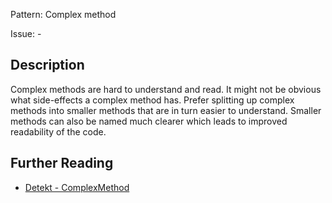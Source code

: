 Pattern: Complex method

Issue: -

## Description

Complex methods are hard to understand and read. It might not be obvious what side-effects a complex method has.
Prefer splitting up complex methods into smaller methods that are in turn easier to understand.
Smaller methods can also be named much clearer which leads to improved readability of the code.

## Further Reading

* [Detekt - ComplexMethod](https://detekt.dev/docs/rules/complexity/#complexmethod)